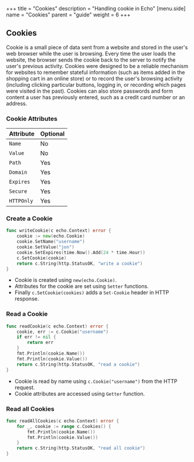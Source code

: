+++
title = "Cookies"
description = "Handling cookie in Echo"
[menu.side]
  name = "Cookies"
  parent = "guide"
  weight = 6
+++

## Cookies

Cookie is a small piece of data sent from a website and stored in the user's web
browser while the user is browsing. Every time the user loads the website, the browser
sends the cookie back to the server to notify the user's previous activity.
Cookies were designed to be a reliable mechanism for websites to remember stateful
information (such as items added in the shopping cart in an online store) or to
record the user's browsing activity (including clicking particular buttons, logging
in, or recording which pages were visited in the past). Cookies can also store
passwords and form content a user has previously entered, such as a credit card
number or an address.

### Cookie Attributes

Attribute | Optional
:--- | :---
`Name` | No
`Value` | No
`Path` | Yes
`Domain` | Yes
`Expires` | Yes
`Secure` | Yes
`HTTPOnly` | Yes

### Create a Cookie

```go
func writeCookie(c echo.Context) error {
	cookie := new(echo.Cookie)
	cookie.SetName("username")
	cookie.SetValue("jon")
	cookie.SetExpires(time.Now().Add(24 * time.Hour))
	c.SetCookie(cookie)
	return c.String(http.StatusOK, "write a cookie")
}
```

- Cookie is created using `new(echo.Cookie)`.
- Attributes for the cookie are set using `Setter` functions.
- Finally `c.SetCookie(cookies)` adds a `Set-Cookie` header in HTTP response.

### Read a Cookie

```go
func readCookie(c echo.Context) error {
	cookie, err := c.Cookie("username")
	if err != nil {
		return err
	}
	fmt.Println(cookie.Name())
	fmt.Println(cookie.Value())
	return c.String(http.StatusOK, "read a cookie")
}
```

- Cookie is read by name using `c.Cookie("username")` from the HTTP request.
- Cookie attributes are accessed using `Getter` function.

### Read all Cookies

```go
func readAllCookies(c echo.Context) error {
	for _, cookie := range c.Cookies() {
		fmt.Println(cookie.Name())
		fmt.Println(cookie.Value())
	}
	return c.String(http.StatusOK, "read all cookie")
}
```
